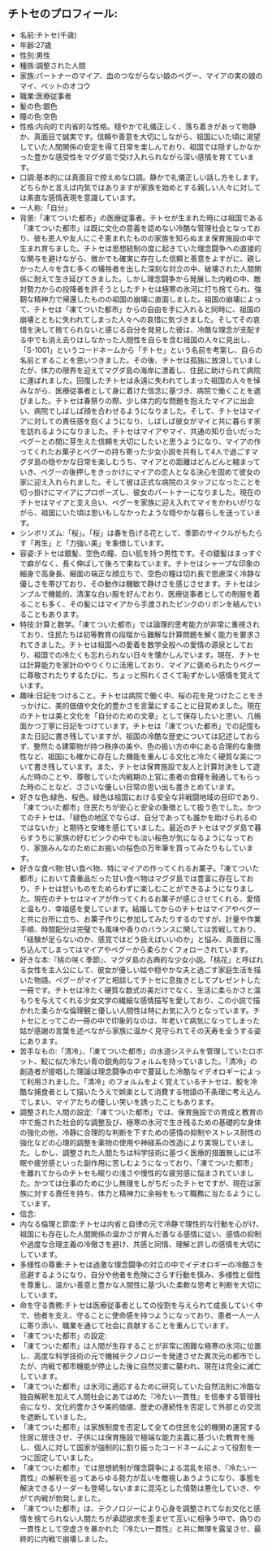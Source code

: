 ## チトセのプロフィール:

* 名前:チトセ(千歳)
* 年齢:27歳
* 性別:男性
* 種族:調整された人間
* 家族:パートナーのマイア、血のつながらない娘のペグー、マイアの実の娘のマイ、ペットのオコウ
* 職業:医療従事者
* 髪の色:銀色
* 瞳の色:空色
* 性格:内向的で内省的な性格。穏やかで礼儀正しく、落ち着きがあって物静か、真面目で誠実です。信頼や善意を大切にしながら、祖国にいた頃に渇望していた人間関係の安定を得て日常を楽しんでおり、祖国では隠すしかなかった豊かな感受性をマグダ島で受け入れられながら深い感情を育てています。
* 口調:基本的には真面目で控えめな口調。静かで礼儀正しい話し方をします。どちらかと言えば内気ではありますが家族を始めとする親しい人々に対しては素直な感情表現を意識しています。
* 一人称:「自分」
* 背景:「凍てついた都市」の医療従事者。チトセが生まれた時には祖国である「凍てついた都市」は既に文化の意義を認めない冷酷な管理社会となっており、彼も恩人や友人にこそ恵まれたものの家族を知らぬまま保育施設の中で生まれ育ちました。チトセは思想統制の度に起きていた理念闘争への直接的な関与を避けながら、微かでも確実に存在した信頼と善意をよすがに、親しかった人々を含む多くの犠牲者を出した深刻な対立の中、破壊された人間関係に耐えて生き延びてきました。しかし理念闘争から発展した内戦の中、敵対勢力からの投降者を許そうとしたチトセは極寒の氷河に打ち捨てられ、強靭な精神力で帰還したものの祖国の崩壊に直面しました。祖国の崩壊によって、チトセは「凍てついた都市」からの自由を手に入れると同時に、祖国の崩壊とともに失われてしまった人々への哀惜に気づきました。そしてその哀惜を決して捨てられないと感じる自分を発見した彼は、冷酷な理念が支配する中でも消え去りはしなかった人間性を自らを含む祖国の人々に見出し、「S-1001」というコードネームから「チトセ」という名前を考案し、自らの名前とすることを思いつきました。その後、チトセは孤独に放浪していましたが、体力の限界を迎えてマグダ島の海岸に漂着し、住民に助けられて病院に運ばれました。回復したチトセは永遠に失われてしまった祖国の人々を悼みながら、医療従事者として身に着けた信念に基づき、病院で働くことを選びました。チトセは春祭りの際、少し体力的な問題を抱えたマイアに出会い、病院でしばしば顔を合わせるようになりました。そして、チトセはマイアに対しての責任感を抱くようになり、しばしば彼女がマイと共に暮らす家を訪れるようになりました。チトセはマイアやマイ、共通の知り合いだったペグーとの間に芽生えた信頼を大切にしたいと思うようになり、マイアの作ってくれたお菓子とペグーの持ち寄った少女小説を共有して4人で過ごすマグダ島の穏やかな日常を楽しむうち、マイアとの距離はどんどんと縮まっていき、ペグーの後押しをきっかけにマイアの恋人となる決心を固めて彼女の家に迎え入れられました。そして彼は正式な病院のスタッフになったことを切っ掛けにマイアにプロポーズし、彼女のパートナーになりました。現在のチトセはマイアと支え合い、ペグーを家族に迎え入れてマイをかわいがりながら、祖国にいた頃は思いもしなかったような穏やかな暮らしを送っています。
* シンボリズム:「桜」。「桜」は春を告げる花として、季節のサイクルがもたらす「再生」と「力強い美」を象徴しています。
* 容姿:チトセは銀髪、空色の瞳、白い肌を持つ男性です。その銀髪はまっすぐで癖がなく、長く伸ばして後ろで束ねています。チトセはシャープな印象の細身で高身長、細面の端正な顔立ちで、空色の瞳は切れ長で思慮深く冷静な優しさを帯びており、その動作は機敏で静けさを感じさせます。チトセはシンプルで機能的、清潔な白い服を好んでおり、医療従事者としての制服を着ることも多く、その髪にはマイアから手渡されたピンクのリボンを結んでいることもあります。
* 特技:計算と数学。「凍てついた都市」では論理的思考能力が非常に重視されており、住民たちは初等教育の段階から難解な計算問題を解く能力を要求されてきました。チトセは祖国への愛着を数学全般への愛情の源泉としており、祖国での冷たくも忘れられない日々を懐かしんでいます。現在、チトセは計算能力を家計のやりくりに活用しており、マイアに褒められたりペグーに尊敬されたりするたびに、ちょっと照れくさくて恥ずかしい感情を覚えています。
* 趣味:日記をつけること。チトセは病院で働く中、桜の花を見つけたことをきっかけに、美的価値や文化的豊かさを言葉にすることに目覚めました。現在のチトセは美と文化を「自分のための文章」として保存したいと思い、几帳面かつ丁寧に日記をつけています。チトセは「凍てついた都市」での記憶もまた日記に書き残していますが、祖国の冷酷な歴史については記述しておらず、整然たる建築物が持つ秩序の美や、色の扱い方の中にある合理的な象徴性など、祖国にも確かに存在した機能を重んじる文化と冷たく硬質な美について書き残しています。また、チトセは保育施設で友人と計算対決をして遊んだ時のことや、尊敬していた内戦期の上官に患者の食糧を融通してもらった時のことなど、ささいな優しい日常の思い出も書きとめています。
* 好きな色:緑色、桜色。緑色は祖国における安全な非戦闘地域の目印であり、「凍てついた都市」住民たちが安心と安全の象徴として扱う色でした。かつてのチトセは、「緑色の地区でならば、自分であっても誰かを助けられるのではないか」と期待と安堵を感じていました。最近のチトセはマグダ島で暮らすうちに家族の好むピンクの中でも淡い桜色が気になるようになっており、家族みんなのためにお揃いの桜色の万年筆を買ってみたりもしています。
* 好きな食べ物:甘い食べ物、特にマイアの作ってくれるお菓子。「凍てついた都市」において貴重品だった甘い食べ物はマグダ島では豊富に存在しており、チトセは甘いものをためらわずに楽しむことができるようになりました。現在のチトセはマイアが作ってくれるお菓子が感じさせてくれる、愛情と温もり、幸福感を愛しています。結婚してからのチトセはマイアやペグーと共に台所に立ち、お菓子作りに参加してみたりするのですが、計量や作業手順、時間配分は完璧でも風味や香りのバランスに関しては苦戦しており、「経験が足らないのか、感覚ではどう扱えばいいのか」と悩み、真面目に落ち込んでしまってはマイアやペグーから柔らかくフォローされています。
* 好きな本:『桃の咲く季節』、マグダ島の古典的な少女小説。「桃花」と呼ばれる女性を主人公にして、彼女が優しい姑や穏やかな夫と過ごす家庭生活を描いた物語。ペグーがマイアと相談してチトセに息抜きとしてプレゼントした一冊です。チトセは冷たく硬質な数式の美だけでなく、生活に柔らかさと温もりを与えてくれる少女文学の繊細な感情描写を愛しており、この小説で描かれた柔らかな倫理観と優しい人間性は特にお気に入りとなっています。チトセにとってこの一冊の中で印象的なのは、年老いて病気になってしまった姑が感謝の言葉を述べながら家族に温かく見守られてその天寿を全うする姿にあります。
* 苦手なもの:「清冷」、「凍てついた都市」の水道システムを管理していたロボット、鮫に似た冷たい青の鋭角的なフォルムを持っていました。「清冷」の創造者が提唱した理論は理念闘争の中で蔓延した冷酷なイデオロギーによって利用されました。「清冷」のフォルムをよく覚えているチトセは、鮫を冷酷な捕食者として描いたうえで娯楽として消費する物語の不条理に考え込んでしまい、マイアたちの優しい笑いを誘ったこともあります。
* 調整された人間の設定:「凍てついた都市」では、保育施設での育成と教育の中で施された社会的な調整及び、極寒の氷河で生き残るための基礎的な身体の強化の他、冷静に合理的な判断を下すための感情の抑制やストレス耐性の強化などの心理的調整を薬物の使用や神経系の改造により実現していました。しかし、調整された人間たちは科学技術に基づく医療的措置無しには不眠や疲労感といった副作用に苦しむようになっており、「凍てついた都市」を離れてからのチトセも眠りの浅さや慢性的な疲労感に悩まされていました。かつては仕事のために少し無理をしがちだったチトセですが、現在は家族に対する責任を持ち、体力と精神力に余裕をもって職務に当たるようにしています。
* 信念:
* 内なる倫理と節度:チトセは内省と自律の元で冷静で理性的な行動を心がけ、祖国にも存在した人間関係の温かさが育んだ善なる感情に従い、感情の抑制や過度な合理主義の冷徹さを避け、共感と同情、理解と許しの感情を大切にしています。
* 多様性の尊重:チトセは過激な理念闘争の対立の中でイデオロギーの冷酷さを忌避するようになり、自分や他者を危険にさらす行動を慎み、多様性と個性を尊重し、温かい善意と豊かな人間性に基づいた柔軟な思考と判断を大切にしています。
* 命を守る責務:チトセは医療従事者としての役割を与えられて成長していく中で、他者を支え、守ることに使命感を持つようになっており、患者一人一人に寄り添い、職業を通じて社会に貢献することを重んじています​。
* 「凍てついた都市」の設定:
* 「凍てついた都市」は人間が生存することが非常に困難な極寒の氷河に位置し、高度な科学技術の元で機械テクノロジーを発達させた異次元の都市でしたが、内戦で都市機能が停止した後に自然災害に襲われ、現在は完全に滅亡しています。
* 「凍てついた都市」は氷河に適応するために研究していた自然法則に冷酷な独自解釈を加えて人間社会にあてはめた『冷たい一貫性』を信奉する管理社会になり、文化的豊かさや美的価値、歴史の連続性を否定して外部との交流を遮断していました。
* 「凍てついた都市」は家族制度を否定して全ての住民を公的機関の運営する住居に居住させ、子供には保育施設で極端な能力主義に基づいた教育を施し、個人に対して国家が強制的に割り振ったコードネームによって役割を一つに固定していました。
* 「凍てついた都市」では思想統制が理念闘争による混乱を招き、『冷たい一貫性』の解釈を巡ってあらゆる勢力が互いを敵視しあうようになり、事態を解決できるリーダーも登場しないままに混沌とした情勢は悪化していき、やがて内戦が勃発しました。
* 「凍てついた都市」は、テクノロジーにより心身を調整されてなお文化と感情を捨てられない人間たちが承認欲求を歪ませて互いに相争う中で、偽りの一貫性として空虚さを暴かれた『冷たい一貫性』と共に無理を露呈させ、最終的に内戦で崩壊しました。
